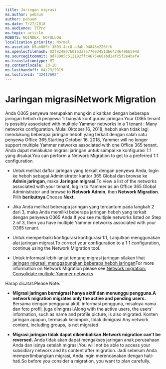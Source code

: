 ```yaml
---
title: Jaringan migrasi
ms.author: pebaum
author: pebaum
ms.date: 7/27/2018
ms.audience: ITPro
ms.topic: article
ROBOTS: NOINDEX, NOFOLLOW
localization_priority: Normal
ms.assetid: b5ab885c-3803-4cc8-adab-94848e226ffb
ms.openlocfilehash: 02f824897b0163a7577e93451d6642464966594d
ms.sourcegitcommit: 9d78905c512192ffc4675468abd2efc5f2e4baf4
ms.translationtype: MT
ms.contentlocale: id-ID
ms.lasthandoff: 04/23/2019
ms.locfileid: "32417692"
---
```

# <a name="network-migration"></a><span data-ttu-id="aab3a-102">Jaringan migrasi</span><span class="sxs-lookup"><span data-stu-id="aab3a-102">Network Migration</span></span>

<span data-ttu-id="aab3a-103">Anda O365 penyewa merupakan mungkin dikaitkan dengan beberapa jaringan heboh di penyewa 1: banyak konfigurasi jaringan.</span><span class="sxs-lookup"><span data-stu-id="aab3a-103">Your O365 tenant is possibly associated with multiple Yammer networks in a 1 tenant : Many networks configuration.</span></span> <span data-ttu-id="aab3a-104">Mulai Oktober 16, 2018, heboh akan tidak lagi mendukung beberapa jaringan heboh yang terkait dengan salah satu penyewa Office 365.</span><span class="sxs-lookup"><span data-stu-id="aab3a-104">Starting October 16, 2018, Yammer will no longer support multiple Yammer networks associated with one Office 365 tenant.</span></span> <span data-ttu-id="aab3a-105">Anda dapat melakukan migrasi jaringan untuk sampai ke konfigurasi 1:1 yang disukai.</span><span class="sxs-lookup"><span data-stu-id="aab3a-105">You can perform a Network Migration to get to a preferred 1:1 configuration.</span></span>
  
- <span data-ttu-id="aab3a-106">Untuk melihat daftar jaringan yang terkait dengan penyewa Anda, login ke heboh sebagai Administrator kantor 365 Global dan browse ke **Admin jaringan**, maka **Jaringan migrasi**.</span><span class="sxs-lookup"><span data-stu-id="aab3a-106">To view a list of the networks associated with your tenant, log in to Yammer as an Office 365 Global Administrator and browse to **Network Admin**, then **Network Migration**.</span></span> <span data-ttu-id="aab3a-107">Pilih **berikutnya**.</span><span class="sxs-lookup"><span data-stu-id="aab3a-107">Choose **Next**.</span></span>
    
- <span data-ttu-id="aab3a-108">Jika Anda melihat beberapa jaringan yang tercantum pada langkah 2 dari 3, maka Anda memiliki beberapa jaringan heboh yang terkait dengan penyewa O365 Anda.</span><span class="sxs-lookup"><span data-stu-id="aab3a-108">If you see multiple networks listed on Step 2 of 3, then you have multiple Yammer networks associated with your O365 tenant.</span></span>
    
- <span data-ttu-id="aab3a-109">Untuk memperbaiki konfigurasi konfigurasi 1:1, Lanjutkan menggunakan alat jaringan migrasi.</span><span class="sxs-lookup"><span data-stu-id="aab3a-109">To correct your configuration to a 1:1 configuration, continue using the Network Migration tool.</span></span>
    
- <span data-ttu-id="aab3a-110">Untuk informasi lebih lanjut tentang migrasi jaringan silakan lihat [jaringan migrasi: menggabungkan beberapa heboh jaringan](https://support.office.com/article/a22c1b20-9231-4ce2-a916-392b1056d002)</span><span class="sxs-lookup"><span data-stu-id="aab3a-110">For more information on Network Migration please see [Network migration: Consolidate multiple Yammer networks](https://support.office.com/article/a22c1b20-9231-4ce2-a916-392b1056d002)</span></span>
    
<span data-ttu-id="aab3a-111">Harap dicatat:</span><span class="sxs-lookup"><span data-stu-id="aab3a-111">Please Note:</span></span>
  
- <span data-ttu-id="aab3a-112">**Migrasi jaringan bermigrasi hanya aktif dan menunggu pengguna.**</span><span class="sxs-lookup"><span data-stu-id="aab3a-112">**A network migration migrates only the active and pending users.**</span></span> <span data-ttu-id="aab3a-113">Bersama dengan pengguna aktif, informasi pengguna, misalnya nama dan foto profil, juga dimigrasi.</span><span class="sxs-lookup"><span data-stu-id="aab3a-113">Along with the active users, the users' information, such as name and profile picture, is also migrated.</span></span> <span data-ttu-id="aab3a-114">Konten jaringan apapun, termasuk kelompok, tidak dimigrasi.</span><span class="sxs-lookup"><span data-stu-id="aab3a-114">Any network content, including groups, is not migrated.</span></span> 
    
- <span data-ttu-id="aab3a-115">**Migrasi jaringan tidak dapat dikembalikan.**</span><span class="sxs-lookup"><span data-stu-id="aab3a-115">**Network migration can't be reversed.**</span></span> <span data-ttu-id="aab3a-116">Anda tidak akan dapat mengakses jaringan anak perusahaan Anda dan isinya setelah migrasi.</span><span class="sxs-lookup"><span data-stu-id="aab3a-116">You will not be able to access your subsidiary network and its content after migration.</span></span> <span data-ttu-id="aab3a-117">Jadi sebelum Anda mempertimbangkan migrasi, Anda ingin merencanakan dengan hati-hati.</span><span class="sxs-lookup"><span data-stu-id="aab3a-117">So before you consider a migration, you want to plan carefully.</span></span> 
    

